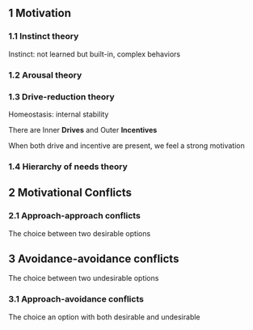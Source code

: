 ## 1 Motivation

### 1.1 Instinct theory

Instinct: not learned but built-in, complex behaviors

### 1.2 Arousal theory

### 1.3 Drive-reduction theory

Homeostasis: internal stability

There are Inner **Drives** and Outer **Incentives**

When both drive and incentive are present, we feel a strong motivation

### 1.4 Hierarchy of needs theory

## 2 Motivational Conflicts

### 2.1 Approach-approach conflicts

The choice between two desirable options

## 3 Avoidance-avoidance conflicts

The choice between two undesirable options

### 3.1 Approach-avoidance conflicts

The choice an option with both desirable and undesirable